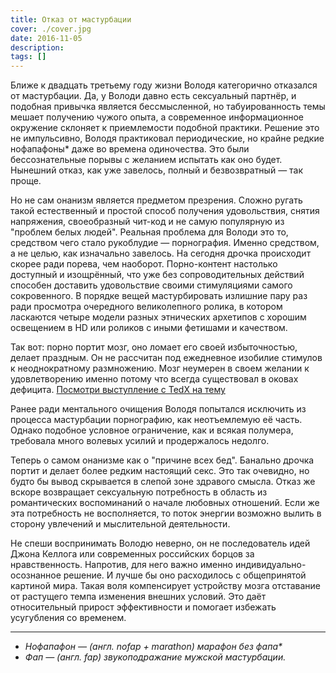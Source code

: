 ```yaml
---
title: Отказ от мастурбации
cover: ./cover.jpg
date: 2016-11-05
description:
tags: []
---
```


Ближе к двадцать третьему году жизни Володя категорично отказался от мастурбации. Да, у Володи давно есть сексуальный партнёр, и подобная привычка является бессмысленной, но табуированность темы мешает получению чужого опыта, а современное информационное окружение склоняет к приемлемости подобной практики. Решение это не импульсивно, Володя практиковал периодические, но крайне редкие нофапафоны\* даже во времена одиночества. Это были бессознательные порывы с желанием испытать как оно будет. Нынешний отказ, как уже завелось, полный и безвозвратный — так проще.

Но не сам онанизм является предметом презрения. Сложно ругать такой естественный и простой способ получения удовольствия, снятия напряжения, своеобразный чит-код и не самую популярную из "проблем белых людей".
Реальная проблема для Володи это то, средством чего стало рукоблудие — порнография. Именно средством, а не целью, как изначально завелось. На сегодня дрочка происходит скорее ради порева, чем наоборот. Порно-контент настолько доступный и изощрённый, что уже без сопроводительных действий способен доставить удовольствие своими стимуляциями самого сокровенного. В порядке вещей мастурбировать излишние пару раз ради просмотра очередного великолепного ролика, в котором ласкаются четыре модели разных этнических архетипов с хорошим освещением в HD или роликов с иными фетишами и качеством.

Так вот: порно портит мозг, оно ломает его своей избыточностью, делает праздным. Он не рассчитан под ежедневное изобилие стимулов к неоднократному размножению. Мозг неумерен в своем желании к удовлетворению именно потому что всегда существовал в оковах дефицита. [Посмотри выступление с TedX на тему](https://www.youtube.com/watch?v=tetNiwpHxRA)

Ранее ради ментального очищения Володя попытался исключить из процесса мастурбации порнографию, как неотъемлемую её часть. Однако подобное условное ограничение, как и всякая полумера, требовала много волевых усилий и продержалось недолго.

Теперь о самом онанизме как о "причине всех бед". Банально дрочка портит и делает более редким настоящий секс. Это так очевидно, но будто бы вывод скрывается в слепой зоне здравого смысла. Отказ же вскоре возвращает сексуальную потребность в область из романтических воспоминаний о начале любовных отношений. Если же эта потребность не восполняется, то поток энергии возможно вылить в сторону увлечений и мыслительной деятельности.

Не спеши воспринимать Володю неверно, он не последователь идей Джона Келлога или современных российских борцов за нравственность. Напротив, для него важно именно индивидуально-осознанное решение. И лучше бы оно расходилось с общепринятой картиной мира. Такая воля компенсирует устройству мозга отставание от растущего темпа изменения внешних условий. Это даёт относительный прирост эффективности и помогает избежать усугубления со временем.

---

- _Нофапафон — (англ. nofap + marathon) марафон без фапа\*_
- _Фап — (англ. fap) звукоподражание мужской мастурбации._
